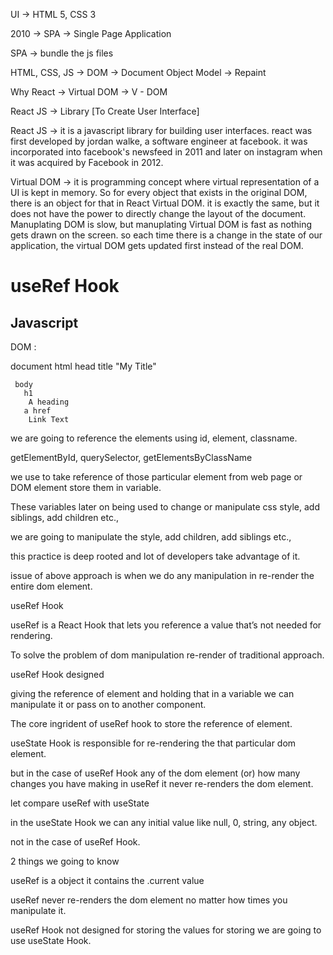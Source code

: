 UI -> HTML 5, CSS 3

2010 -> SPA -> Single Page Application

SPA -> bundle the js files

HTML, CSS, JS -> DOM -> Document Object Model -> Repaint

Why React -> Virtual DOM -> V - DOM

React JS -> Library [To Create User Interface]

React JS -> it is a javascript library for building user interfaces. react was first developed by jordan walke, a software engineer at facebook. it was incorporated into facebook's newsfeed in 2011 and later on instagram when it was acquired by Facebook in 2012. 

Virtual DOM -> it is programming concept where virtual representation of a UI is kept in memory. So for every object that exists in the original DOM, there is an object for that in React Virtual DOM. it is exactly the same, but it does not have the power to directly change the layout of the document. Manuplating DOM is slow, but manuplating Virtual DOM is fast as nothing gets drawn on the screen. so each time there is a change in the state of our application, the virtual DOM gets updated first instead of the real DOM.



# useRef Hook

Javascript
----------
DOM :

document
   html
     head
       title
         "My Title"

     body
       h1
        A heading
       a href
        Link Text

we are going to reference the elements using id, element, classname.

getElementById,
querySelector,
getElementsByClassName

we use to take reference of those particular element from web page or DOM element store them in variable.

These variables later on being used to change or manipulate css style, add siblings, add children etc.,

we are going to manipulate the style, add children, add siblings etc.,

this practice is deep rooted and lot of developers take advantage of it.

issue of above approach is when we do any manipulation in re-render the entire dom element.

useRef Hook

useRef is a React Hook that lets you reference a value that’s not needed for rendering.

To solve the problem of dom manipulation re-render of traditional approach. 

useRef Hook designed

giving the reference of element and holding that in a variable we can manipulate it or pass on to another component.

The core ingrident of useRef hook to store the reference of element.

useState Hook is responsible for re-rendering the that particular dom element.

but in the case of useRef Hook any of the dom element (or) how many changes you have making in useRef it never re-renders the dom element.

let compare useRef with useState

in the useState Hook we can any initial value like null, 0, string, any object.

not in the case of useRef Hook.

2 things we going to know

useRef is a object it contains the .current value

useRef never re-renders the dom element no matter how times you manipulate it.

useRef Hook not designed for storing the values for storing we are going to use useState Hook.









